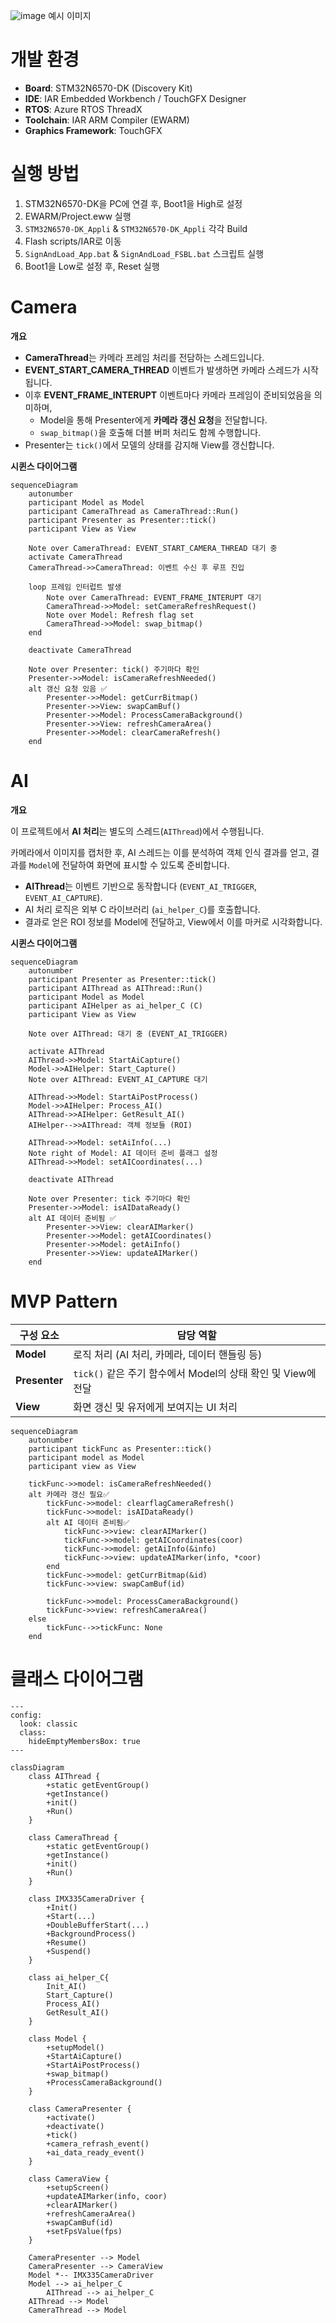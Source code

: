 
![image](https://github.com/user-attachments/assets/a205e8b9-c64d-41b8-8a27-fb58e5840302)
예시 이미지

#  개발 환경

- **Board**:  STM32N6570-DK (Discovery Kit)
- **IDE**:  IAR Embedded Workbench / TouchGFX Designer
- **RTOS**:  Azure RTOS ThreadX
- **Toolchain**:  IAR ARM Compiler (EWARM)
- **Graphics Framework**:  TouchGFX

# 실행 방법

1. STM32N6570-DK을 PC에 연결 후, Boot1을 High로 설정
2. EWARM/Project.eww 실행
3. `STM32N6570-DK_Appli` & `STM32N6570-DK_Appli` 각각 Build
4. Flash scripts/IAR로 이동
5. `SignAndLoad_App.bat` & `SignAndLoad_FSBL.bat` 스크립트 실행
6. Boot1을 Low로 설정 후, Reset 실행

# Camera

**개요**

- **CameraThread**는 카메라 프레임 처리를 전담하는 스레드입니다.
- **EVENT_START_CAMERA_THREAD** 이벤트가 발생하면 카메라 스레드가 시작됩니다.
- 이후 **EVENT_FRAME_INTERUPT** 이벤트마다 카메라 프레임이 준비되었음을 의미하며,
    - Model을 통해 Presenter에게 **카메라 갱신 요청**을 전달합니다.
    - `swap_bitmap()`을 호출해 더블 버퍼 처리도 함께 수행합니다.
- Presenter는 `tick()`에서 모델의 상태를 감지해 View를 갱신합니다.

**시퀸스 다이어그램**

```mermaid
sequenceDiagram
    autonumber
    participant Model as Model
    participant CameraThread as CameraThread::Run()
    participant Presenter as Presenter::tick()
    participant View as View

    Note over CameraThread: EVENT_START_CAMERA_THREAD 대기 중
    activate CameraThread
    CameraThread->>CameraThread: 이벤트 수신 후 루프 진입

    loop 프레임 인터럽트 발생
        Note over CameraThread: EVENT_FRAME_INTERUPT 대기
        CameraThread->>Model: setCameraRefreshRequest()
        Note over Model: Refresh flag set
        CameraThread->>Model: swap_bitmap()
    end

    deactivate CameraThread

    Note over Presenter: tick() 주기마다 확인
    Presenter->>Model: isCameraRefreshNeeded()
    alt 갱신 요청 있음 ✅
        Presenter->>Model: getCurrBitmap()
        Presenter->>View: swapCamBuf()
        Presenter->>Model: ProcessCameraBackground()
        Presenter->>View: refreshCameraArea()
        Presenter->>Model: clearCameraRefresh()
    end

```

# AI

**개요**

이 프로젝트에서 **AI 처리**는 별도의 스레드(`AIThread`)에서 수행됩니다.

카메라에서 이미지를 캡처한 후, AI 스레드는 이를 분석하여 객체 인식 결과를 얻고, 결과를 `Model`에 전달하여 화면에 표시할 수 있도록 준비합니다.

- **AIThread**는 이벤트 기반으로 동작합니다 (`EVENT_AI_TRIGGER`, `EVENT_AI_CAPTURE`).
- AI 처리 로직은 외부 C 라이브러리 (`ai_helper_C`)를 호출합니다.
- 결과로 얻은 ROI 정보를 Model에 전달하고, View에서 이를 마커로 시각화합니다.

**시퀸스 다이어그램**

```mermaid
sequenceDiagram
    autonumber
    participant Presenter as Presenter::tick()
    participant AIThread as AIThread::Run()
    participant Model as Model
    participant AIHelper as ai_helper_C (C)
    participant View as View

    Note over AIThread: 대기 중 (EVENT_AI_TRIGGER)

    activate AIThread
    AIThread->>Model: StartAiCapture()
    Model->>AIHelper: Start_Capture()
    Note over AIThread: EVENT_AI_CAPTURE 대기

    AIThread->>Model: StartAiPostProcess()
    Model->>AIHelper: Process_AI()
    AIThread->>AIHelper: GetResult_AI()
    AIHelper-->>AIThread: 객체 정보들 (ROI)

    AIThread->>Model: setAiInfo(...)
    Note right of Model: AI 데이터 준비 플래그 설정
    AIThread->>Model: setAICoordinates(...)

    deactivate AIThread

    Note over Presenter: tick 주기마다 확인
    Presenter->>Model: isAIDataReady()
    alt AI 데이터 준비됨 ✅
        Presenter->>View: clearAIMarker()
        Presenter->>Model: getAICoordinates()
        Presenter->>Model: getAiInfo()
        Presenter->>View: updateAIMarker()
    end

```

# MVP Pattern

| 구성 요소 | 담당 역할 |
| --- | --- |
| **Model** | 로직 처리 (AI 처리, 카메라, 데이터 핸들링 등) |
| **Presenter** | `tick()` 같은 주기 함수에서 Model의 상태 확인 및 View에 전달 |
| **View** | 화면 갱신 및 유저에게 보여지는 UI 처리 |

```mermaid
sequenceDiagram
    autonumber
    participant tickFunc as Presenter::tick()
    participant model as Model
    participant view as View

    tickFunc->>model: isCameraRefreshNeeded()
    alt 카메라 갱신 필요✅
        tickFunc->>model: clearflagCameraRefresh()
        tickFunc->>model: isAIDataReady()
        alt AI 데이터 준비됨✅
            tickFunc->>view: clearAIMarker()
            tickFunc->>model: getAICoordinates(coor)
            tickFunc->>model: getAiInfo(&info)
            tickFunc->>view: updateAIMarker(info, *coor)
        end
        tickFunc->>model: getCurrBitmap(&id)
        tickFunc->>view: swapCamBuf(id)

        tickFunc->>model: ProcessCameraBackground()
        tickFunc->>view: refreshCameraArea()
    else
        tickFunc-->>tickFunc: None
    end

```

# 클래스 다이어그램

```mermaid
---
config:
  look: classic
  class:
    hideEmptyMembersBox: true
---

classDiagram
    class AIThread {
        +static getEventGroup()
        +getInstance()
        +init()
        +Run()
    }

    class CameraThread {
        +static getEventGroup()
        +getInstance()
        +init()
        +Run()
    }

    class IMX335CameraDriver {
        +Init()
        +Start(...)
        +DoubleBufferStart(...)
        +BackgroundProcess()
        +Resume()
        +Suspend()
    }

    class ai_helper_C{
        Init_AI()
        Start_Capture()
        Process_AI()
        GetResult_AI()
    }

    class Model {
        +setupModel()
        +StartAiCapture()
        +StartAiPostProcess()
        +swap_bitmap()
        +ProcessCameraBackground()
    }

    class CameraPresenter {
        +activate()
        +deactivate()
        +tick()
        +camera_refrash_event()
        +ai_data_ready_event()
    }

    class CameraView {
        +setupScreen()
        +updateAIMarker(info, coor)
        +clearAIMarker()
        +refreshCameraArea()
        +swapCamBuf(id)
        +setFpsValue(fps)
    }

    CameraPresenter --> Model
    CameraPresenter --> CameraView
    Model *-- IMX335CameraDriver
    Model --> ai_helper_C
		AIThread --> ai_helper_C
    AIThread --> Model
    CameraThread --> Model
```
